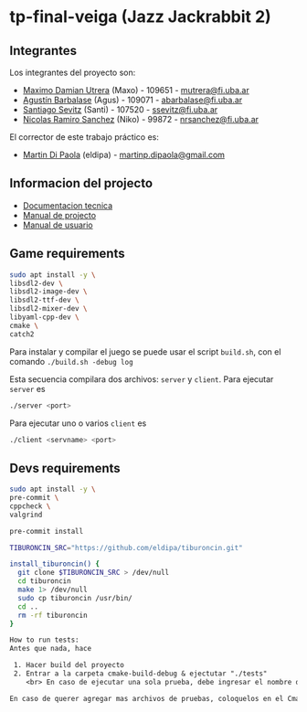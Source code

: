 # tp-final-veiga (Jazz Jackrabbit 2)

## Integrantes

Los integrantes del proyecto son:

- [Maximo Damian Utrera](https://github.com/maxogod) (Maxo) - 109651 - <mutrera@fi.uba.ar>
- [Agustín Barbalase](https://github.com/agustinbarbalase) (Agus) - 109071 - <abarbalase@fi.uba.ar>
- [Santiago Sevitz](https://github.com/SantiSev) (Santi) - 107520 - <ssevitz@fi.uba.ar>
- [Nicolas Ramiro Sanchez](https://github.com/nrsanchezfiuba) (Niko) - 99872 - <nrsanchez@fi.uba.ar>

El corrector de este trabajo práctico es:

- [Martin Di Paola](https://github.com/eldipa) (eldipa) - <martinp.dipaola@gmail.com>

## Informacion del projecto

- [Documentacion tecnica](./docs/documentation.md)
- [Manual de projecto](./docs/project_manual.md)
- [Manual de usuario](./docs/user_manual.md)

## Game requirements

```bash
sudo apt install -y \
libsdl2-dev \
libsdl2-image-dev \
libsdl2-ttf-dev \
libsdl2-mixer-dev \
libyaml-cpp-dev \
cmake \
catch2
```

Para instalar y compilar el juego se puede usar el script `build.sh`, con el comando `./build.sh -debug log`

Esta secuencia compilara dos archivos: `server` y `client`. Para ejecutar `server` es

```bash
./server <port>
```

Para ejecutar uno o varios `client` es

```bash
./client <servname> <port>
```

## Devs requirements

```bash
sudo apt install -y \
pre-commit \
cppcheck \
valgrind

pre-commit install

TIBURONCIN_SRC="https://github.com/eldipa/tiburoncin.git"

install_tiburoncin() {
  git clone $TIBURONCIN_SRC > /dev/null
  cd tiburoncin
  make 1> /dev/null
  sudo cp tiburoncin /usr/bin/
  cd ..
  rm -rf tiburoncin
}
```

```txt
How to run tests:
Antes que nada, hace

 1. Hacer build del proyecto
 2. Entrar a la carpeta cmake-build-debug & ejectutar "./tests" 
    <br> En caso de ejecutar una sola prueba, debe ingresar el nombre de su prueba como argumento

En caso de querer agregar mas archivos de pruebas, coloquelos en el Cmake File de la carpeta tests
```
